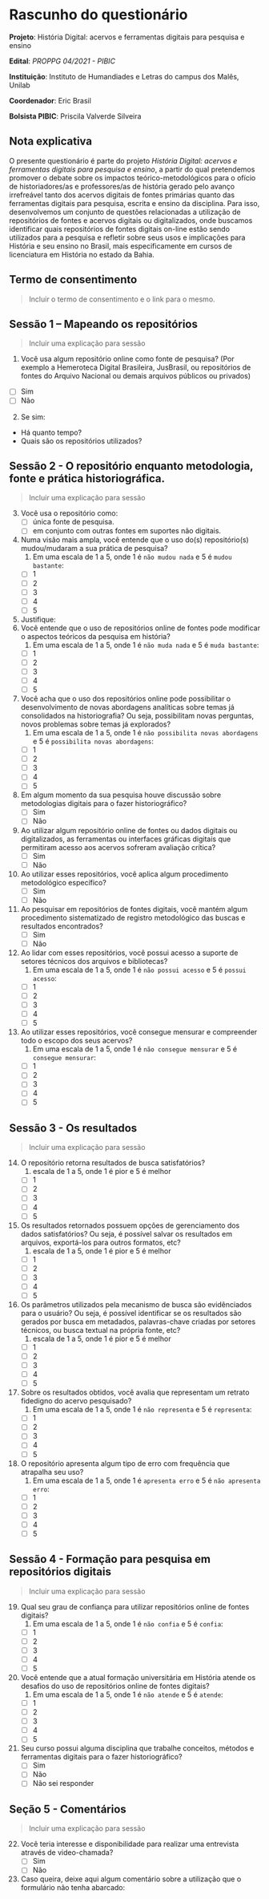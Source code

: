 # Rascunho do questionário

**Projeto**: História Digital: acervos e ferramentas digitais para pesquisa e ensino

**Edital**: _PROPPG 04/2021 - PIBIC_

**Instituição**: Instituto de Humandiades e Letras do campus dos Malês, Unilab

**Coordenador**: Eric Brasil

**Bolsista PIBIC**: Priscila Valverde Silveira

## Nota explicativa

O presente questionário é parte do projeto *História Digital: acervos e ferramentas digitais para pesquisa e ensino*, a partir do qual pretendemos promover o debate sobre os impactos teórico-metodológicos para o ofício de historiadores/as e professores/as de história gerado pelo avanço irrefreável tanto dos acervos digitais de fontes primárias quanto das ferramentas digitais para pesquisa, escrita e ensino da disciplina. Para isso, desenvolvemos um conjunto de questões relacionadas a utilização de repositórios de fontes e acervos digitais ou digitalizados, onde buscamos identificar quais repositórios de fontes digitais on-line estão sendo utilizados para a pesquisa e refletir sobre seus usos e implicações para História e seu ensino no Brasil, mais especificamente em cursos de licenciatura em História no estado da Bahia.

## Termo de consentimento
>Incluir o termo de consentimento e o link para o mesmo.

## Sessão 1 – Mapeando os repositórios
>Incluir uma explicação para sessão

1. Você usa algum repositório online como fonte de pesquisa? (Por exemplo a Hemeroteca Digital Brasileira, JusBrasil, ou repositórios de fontes do Arquivo Nacional ou demais arquivos públicos ou privados)
- [ ] Sim
- [ ] Não

2. Se sim:
- Há quanto tempo?
- Quais são os repositórios utilizados?

## Sessão 2 - O repositório enquanto metodologia, fonte e prática historiográfica.
>Incluir uma explicação para sessão

3. Você usa o repositório como:
    - [ ] única fonte de pesquisa.
    - [ ] em conjunto com outras fontes em suportes não digitais.
4. Numa visão mais ampla, você entende que o uso do(s) repositório(s) mudou/mudaram a sua prática de pesquisa?
   1. Em uma escala de 1 a 5, onde 1 é `não mudou nada` e 5 é `mudou bastante`: 
   - [ ] 1
   - [ ] 2
   - [ ] 3
   - [ ] 4
   - [ ] 5
5. Justifique:
6. Você entende que o uso de repositórios online de fontes pode modificar o aspectos teóricos da pesquisa em história?
   1. Em uma escala de 1 a 5, onde 1 é `não muda nada` e 5 é `muda bastante`: 
   - [ ] 1
   - [ ] 2
   - [ ] 3
   - [ ] 4
   - [ ] 5
7. Você acha que o uso dos repositórios online pode possibilitar o desenvolvimento de novas abordagens analíticas sobre temas já consolidados na historiografia? Ou seja, possibilitam novas perguntas, novos problemas sobre temas já explorados?
    1. Em uma escala de 1 a 5, onde 1 é `não possibilita novas abordagens` e 5 é `possibilita novas abordagens`: 
    - [ ] 1
    - [ ] 2
    - [ ] 3
    - [ ] 4
    - [ ] 5
8. Em algum momento da sua pesquisa houve discussão sobre metodologias digitais para o fazer historiográfico?
    - [ ] Sim
    - [ ] Não
9.  Ao utilizar algum repositório online de fontes ou dados digitais ou digitalizados, as ferramentas ou interfaces gráficas digitais que permitiram acesso aos acervos sofreram avaliação crítica?
    - [ ] Sim
    - [ ] Não
10. Ao utilizar esses repositórios, você aplica algum procedimento metodológico específico?
    - [ ] Sim
    - [ ] Não
11. Ao pesquisar em repositórios de fontes digitais, você mantém algum procedimento sistematizado de registro metodológico das buscas e resultados encontrados?
    - [ ] Sim
    - [ ] Não
12. Ao lidar com esses repositórios, você possui acesso a suporte de setores técnicos dos arquivos e bibliotecas?
    1.  Em uma escala de 1 a 5, onde 1 é `não possui acesso` e 5 é `possui acesso`: 
    - [ ] 1
    - [ ] 2
    - [ ] 3
    - [ ] 4
    - [ ] 5 
13. Ao utilizar esses repositórios, você consegue mensurar e compreender todo o escopo dos seus acervos?
    1.  Em uma escala de 1 a 5, onde 1 é `não consegue mensurar` e 5 é `consegue mensurar`: 
    - [ ] 1
    - [ ] 2
    - [ ] 3
    - [ ] 4
    - [ ] 5

## Sessão 3 - Os resultados
>Incluir uma explicação para sessão

14. O repositório retorna resultados de busca satisfatórios?
    1.  escala de 1 a 5, onde 1 é pior e 5 é melhor
    - [ ] 1
    - [ ] 2
    - [ ] 3
    - [ ] 4
    - [ ] 5
15. Os resultados retornados possuem opções de gerenciamento dos dados satisfatórios? Ou seja, é possível salvar os resultados em arquivos, exportá-los para outros formatos, etc?
    1.  escala de 1 a 5, onde 1 é pior e 5 é melhor 
    - [ ] 1
    - [ ] 2
    - [ ] 3
    - [ ] 4
    - [ ] 5
16. Os parâmetros utilizados pela mecanismo de busca são evidênciados para o usuário? Ou seja, é possível identificar se os resultados são gerados por busca em metadados, palavras-chave criadas por setores técnicos, ou busca textual na própria fonte, etc?
    1.  escala de 1 a 5, onde 1 é pior e 5 é melhor 
    - [ ] 1
    - [ ] 2
    - [ ] 3
    - [ ] 4
    - [ ] 5
17. Sobre os resultados obtidos, você avalia que representam um retrato fidedigno do acervo pesquisado?
    1.  Em uma escala de 1 a 5, onde 1 é `não representa` e 5 é `representa`: 
    - [ ] 1
    - [ ] 2
    - [ ] 3
    - [ ] 4
    - [ ] 5
18. O repositório apresenta algum tipo de erro com frequência que atrapalha seu uso?
    1.  Em uma escala de 1 a 5, onde 1 é `apresenta erro` e 5 é `não apresenta erro`: 
    - [ ] 1
    - [ ] 2
    - [ ] 3
    - [ ] 4
    - [ ] 5
## Sessão 4 - Formação para pesquisa em repositórios digitais
>Incluir uma explicação para sessão

19. Qual seu grau de confiança para utilizar repositórios online de fontes digitais?
    1.  Em uma escala de 1 a 5, onde 1 é `não confia` e 5 é `confia`: 
    - [ ] 1
    - [ ] 2
    - [ ] 3
    - [ ] 4
    - [ ] 5
20. Você entende que a atual formação universitária em História atende os desafios do uso de repositórios online de fontes digitais?
    1.  Em uma escala de 1 a 5, onde 1 é `não atende` e 5 é `atende`: 
    - [ ] 1
    - [ ] 2
    - [ ] 3
    - [ ] 4
    - [ ] 5
21. Seu curso possui alguma disciplina que trabalhe conceitos, métodos e ferramentas digitais para o fazer historiográfico?
    - [ ] Sim
    - [ ] Não
    - [ ] Não sei responder

## Seção 5 - Comentários
>Incluir uma explicação para sessão

22. Você teria interesse e disponibilidade para realizar uma entrevista através de video-chamada?
    - [ ] Sim
    - [ ] Não
23. Caso queira, deixe aqui algum comentário sobre a utilização que o formulário não tenha abarcado: